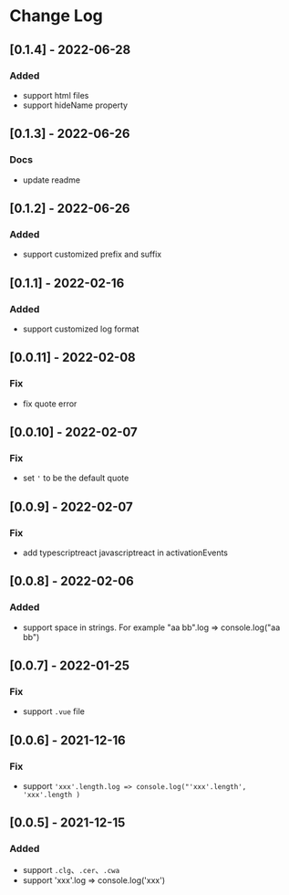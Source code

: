 # Change Log

## [0.1.4] - 2022-06-28

### Added

- support html files
- support hideName property

## [0.1.3] - 2022-06-26

### Docs

- update readme

## [0.1.2] - 2022-06-26

### Added

- support customized prefix and suffix

## [0.1.1] - 2022-02-16

### Added

- support customized log format

## [0.0.11] - 2022-02-08

### Fix

- fix quote error

## [0.0.10] - 2022-02-07

### Fix

- set `'` to be the default quote

## [0.0.9] - 2022-02-07

### Fix

- add typescriptreact javascriptreact in activationEvents

## [0.0.8] - 2022-02-06

### Added

- support space in strings. For example "aa bb".log => console.log("aa bb")

## [0.0.7] - 2022-01-25

### Fix

- support `.vue` file

## [0.0.6] - 2021-12-16

### Fix

- support `'xxx'.length.log => console.log("'xxx'.length', 'xxx'.length )`

## [0.0.5] - 2021-12-15

### Added

- support `.clg`、`.cer`、`.cwa`
- support 'xxx'.log => console.log('xxx')

